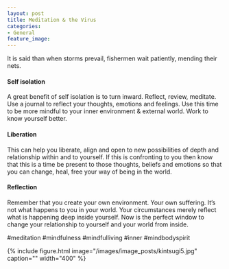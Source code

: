 ```yaml
---
layout: post
title: Meditation & the Virus
categories:
- General
feature_image: 
---
```


 It is said than when storms prevail, fishermen wait patiently, mending their nets. 

 #### Self isolation
 A great benefit of self isolation is to turn inward. Reflect, review, meditate. Use a journal to reflect your thoughts, emotions and feelings. Use this time to be more mindful to your inner environment & external world. Work to know yourself better.

#### Liberation
This can help you liberate, align and open to new possibilities of depth and relationship within and to yourself.‬ If this is confronting to you then know that this is a time be present to those thoughts, beliefs and emotions so that you can change, heal, free your way of being in the world.

#### Reflection
Remember that you create your own environment. Your own suffering. It’s not what happens to you in your world. Your circumstances merely reflect what is happening deep inside yourself. Now is the perfect window to change your relationship to yourself and your world from inside. 

#meditation #mindfulness #mindfulliving #inner #mindbodyspirit

{% include figure.html image="/images/image_posts/kintsugi5.jpg" caption="" width="400" %}